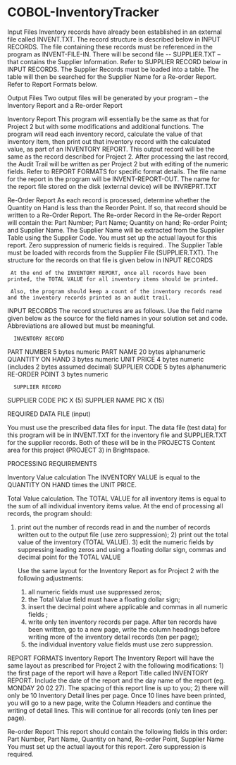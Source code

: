 # COBOL-InventoryTracker

Input Files
     Inventory records have already been established in an external file called INVENT.TXT. The record structure is described  below in INPUT RECORDS. The file containing these records must be referenced in the program as INVENT-FILE-IN. 
     There will be second  file  -- SUPPLIER.TXT – that contains the Supplier Information. Refer to SUPPLIER RECORD below in INPUT RECORDS.
The Supplier Records must be loaded into a table. The table will then be searched for the Supplier Name for a Re-order Report. Refer to Report Formats below.

Output Files
     Two output files will be generated by your program – the Inventory Report and a 
Re-order Report  

Inventory Report
     This program will essentially be the same as that for Project 2 but with some modifications and additional functions.
     The program will read each inventory record, calculate the value of that inventory item, then print out that inventory record with the calculated value, as part of an INVENTORY REPORT. This output record will be the same as the record described for Project 2. After processing the last record, the Audit Trail will be written as per Project 2 but with editing of the numeric fields. Refer to REPORT FORMATS for specific format details.
     The file name for the report in the program will be INVENT-REPORT-OUT. The name for the report file stored on the disk (external device) will be INVREPRT.TXT


Re-Order Report
     As each record is processed, determine whether the Quantity on Hand is less than the Reorder Point. If so, that record should be written to a Re-Order Report.
     The Re-order Record in the Re-order Report will contain the:
           Part Number; Part Name; Quantity on hand; Re-order Point; and Supplier Name.
 The Supplier Name will be extracted from the Supplier Table using the Supplier Code.
You must set up the actual layout for this report. Zero suppression of numeric fields is required.. 
     The Supplier Table must  be loaded with records from the Supplier File (SUPPLIER.TXT). The structure for the records on that file is given below in  INPUT RECORDS

     At the end of the INVENTORY REPORT, once all records have been printed, the TOTAL VALUE for all inventory items should be printed.
 
     Also, the program should keep a count of the inventory records read and the inventory records printed as an audit trail. 


 INPUT RECORDS
The record structures are as follows. Use the field name given below as the  source for the field names in your solution set and code. Abbreviations are allowed but must be meaningful.

      INVENTORY RECORD			
PART NUMBER		5 bytes		numeric
PART NAME			20 bytes	alphanumeric
QUANTITY ON HAND	3 bytes		numeric
UNIT PRICE			4 bytes		numeric (includes 2 bytes assumed decimal) 
SUPPLIER CODE		5 bytes		alphanumeric
RE-ORDER POINT		3 bytes		numeric

		
      SUPPLIER RECORD 
SUPPLIER CODE    PIC X (5)
SUPPLIER NAME   PIC X (15)

REQUIRED DATA FILE (input)

You must use the prescribed data files for input. The data file (test data) for this program will be in INVENT.TXT for the inventory file and SUPPLIER.TXT for the supplier records. 
Both of these will be in the PROJECTS Content area for this project (PROJECT 3) in Brightspace. 

 
PROCESSING REQUIREMENTS

Inventory Value calculation
     The INVENTORY VALUE is equal to the QUANTITY ON HAND times the
 UNIT PRICE.

Total Value calculation.
     The TOTAL VALUE for all inventory items is equal to the sum of all individual inventory items value.
     At the end of processing all records, the program should: 
1)	print out the number of records read in and the number of records written out to the output file (use zero suppression);
            2)  print out the total value of the inventory (TOTAL VALUE).
            3) edit the numeric fields by suppressing leading zeros and using a floating dollar
                sign, commas  and decimal point  for the TOTAL VALUE

     Use the same layout for the Inventory Report as for Project 2 with the following  adjustments:
    1)   all numeric fields must use suppressed zeros;
    2)   the Total Value field must have a floating dollar sign;
    3)   insert the decimal point where applicable and commas in all numeric fields ;
    4)   write only ten inventory records per page. After ten records have been written, go
          to  a new page, write the column  headings before writing more of the inventory detail records (ten per page);
    5)  the individual inventory value fields must use zero suppression.  
      

REPORT FORMATS
Inventory Report
     The Inventory Report will have the same layout as prescribed for Project 2 with the following modifications:
     1) the first page of the report will have a Report Title called INVENTORY REPORT. Include the date of the report and the day name of the report (eg. MONDAY 20 02 27). The spacing of this report line is up to you;
     2)  there will only be 10 Inventory Detail lines per page.  Once 10 lines have been printed, you will go to a new page, write the Column Headers and continue the writing of detail lines. This will continue for all records (only ten lines per page).     

Re-order Report
This report should contain the following fields in this order:
     Part Number, Part Name, Quantity on hand, Re-order Point, Supplier Name
You must set up the actual layout for this report. Zero suppression is required.
